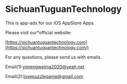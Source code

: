 # SichuanTuguanTechnology

This is app-ads for our iOS AppStore Apps.

Please visit our*official website:

[https://sichuantuguantechnology.com](https://sichuantuguantechnology.com/)

For any questions, please send us with emails.

Email(1):yimengweima2020@yeah.net

Email(2):lovepuzzlegame@gmail.com
